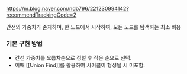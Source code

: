 https://m.blog.naver.com/ndb796/221230994142?recommendTrackingCode=2

간선의 가중치가 존재하며, 한 노드에서 시작하여, 모든 노드를 탐색하는 최소 비용

### 기본 구현 방법
- 간선 가중치를 오름차순으로 정렬 후 작은 순으로 선택.
- 이때 [[Union Find]]를 활용하여 사이클이 형성될 시 미포함.